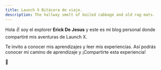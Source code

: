 ```yaml
---
title: Launch X Bitácora de viaje.
description: The hallway smelt of boiled cabbage and old rag mats.
---
```


Hola ✌️  soy el explorer **Erick De Jesus** y este es mi blog personal donde compartiré mis aventuras de Launch X.

Te invito a conocer mis aprendizajes y leer mis experiencias. Así podrás conocer mi camino de aprendizaje y ¡Compartirte esta experiencia!

🚀

